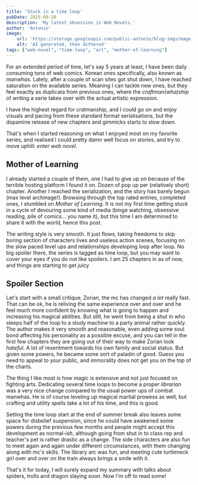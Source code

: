 ```yaml
---
title: 'Stuck in a time loop'
pubDate: 2025-09-20
description: 'My latest obsession is Web Novels.'
author: 'Antonio'
image:
    url: 'https://storage.googleapis.com/public-antonio/blog-imgs/mage-girl.jpg'
    alt: 'AI generated, then dithered'
tags: ["web-novel", "time-loop", "art", "mother-of-learning"]
---
```


For an extended period of time, let's say 5 years at least, I have been daily consuming tons of web comics. Korean ones specifically, also known as _manwhas_. Lately, after a couple of scan sites got shut down, I have reached saturation on the available series. Meaning I can tackle new ones, but they feel exactly as duplicata from previous ones, where the _craftman(wha)ship_ of writing a serie takes over with the actual artistic expression. 

I have the highest regard for cratmanship, and I could go on and enjoy visuals and pacing from these standard format serialisations, but the dopamine release of new chapters and gimmicks starts to slow down. 

That's when I started reasoning on what I enjoyed most on my favorite series, and realised I could pretty damn well focus on stories, and try to move uphill: *enter web novel*. 

## Mother of Learning

I already started a couple of them, one I had to give up on because of the terrible hosting platform I found it on. Dozen of pop up per (relatively short) chapter. Another I reached the serialization, and the story has barely begun (max level archmage!). 
Browsing through the top rated entries, completed ones, I stumbled on _Mother of Learning_. It is not my first time getting stuck in a cycle of devouring some kind of media (binge watching, obsessive reading, pile of comics... you name it), but this time I am determined to share it with the world, hence this post. 

The writing style is very smooth. It just flows, taking freedoms to skip boring section of characters lives and useless action scenes, focusing on the slow paced level ups and relationships developing loop after loop. No big spoiler there, the series is tagged as time loop, but you may want to cover your eyes if you do not like spoilers. I am 25 chapters in as of now, and things are starting to get juicy

## Spoiler Section

Let's start with a small critique, Zorian, the mc has changed _a lot_ really fast. That can be ok, he is reliving the same experience over and over and he feel much more confident by knowing what is going to happen and increasing his magical abilities. But still, he went from being a shut in who sleeps half of the loop to a study machine to a party animal rather quickly. 
The author makes it very smooth and reasonable, even adding some soul bond affecting his personality as a possible excuse, and you can tell in the first few chapters they are going out of their way to make Zorian look *hateful*. A lot of resentment towards his own family and social status. But given some powers, he became some sort of paladin of good. Guess you need to appeal to your public, and immorality does not get you on the top of the charts. 

The thing I like most is how magic is extensive and not just focused on fighting arts. Dedicating several time loops to become a proper _librarian_ was a very nice change compared to the usual power ups of combat manwhas. He is of course leveling up magical martial prowess as well, but crafting and utility spells take a lot of his time, and this is good. 

Setting the time loop start at the end of summer break also leaves some space for disbelief suspension, since he could have awakened some powers during the previous few months and people might accept this development as normal-_ish_, although going from shut in to class rep and teacher's pet is rather drastic as a change. The side characters are also fun to meet again and again under different circumstances, with them changing along with mc's skills. The library arc was fun, and meeting cute turtleneck girl over and over on the train always brings a smile with it. 





That's it for today, I will surely expand my summary with talks about spiders, trolls and dragon slaying soon. Now I'm off to read some!